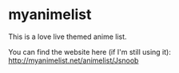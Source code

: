 # myanimelist
This is a love live themed anime list.

You can find the website here (if I'm still using it):
http://myanimelist.net/animelist/Jsnoob
